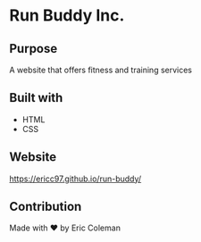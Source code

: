 # Run Buddy Inc.

## Purpose 
A website that offers fitness and training services

## Built with 
* HTML
* CSS

## Website 
https://ericc97.github.io/run-buddy/

## Contribution
Made with ❤️ by Eric Coleman
